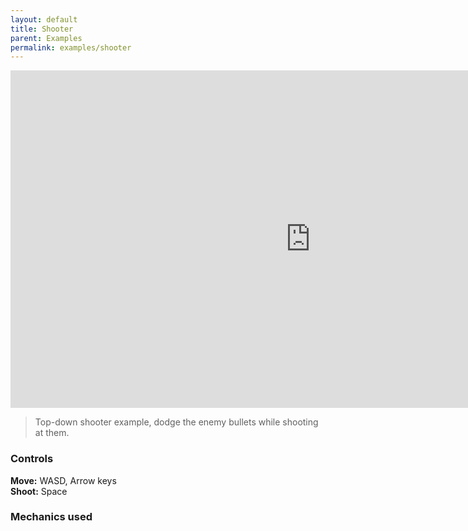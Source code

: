 ```yaml
--- 
layout: default
title: Shooter
parent: Examples
permalink: examples/shooter
---
```


<iframe id="" src="https://raw.githubusercontent.com/SlimyStudios/Easy-Topdown-Controller-2D/main/assets/examples/Shooter/" name="" width="960" height="540" frameborder="0" marginheight="0" scrolling="no"></iframe>

> Top-down shooter example, dodge the enemy bullets while shooting at them.

### Controls
**Move:** WASD, Arrow keys  
**Shoot:** Space


### Mechanics used